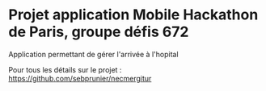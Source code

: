 # Projet application Mobile Hackathon de Paris, groupe défis **672**

Application permettant de gérer l'arrivée à l'hopital

Pour tous les détails sur le projet : https://github.com/sebprunier/necmergitur